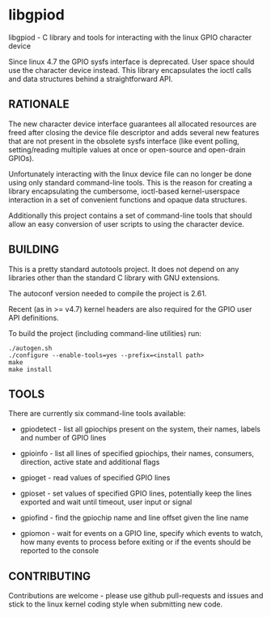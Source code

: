 libgpiod
========

  libgpiod - C library and tools for interacting with the linux GPIO
             character device

Since linux 4.7 the GPIO sysfs interface is deprecated. User space should use
the character device instead. This library encapsulates the ioctl calls and
data structures behind a straightforward API.

RATIONALE
---------

The new character device interface guarantees all allocated resources are
freed after closing the device file descriptor and adds several new features
that are not present in the obsolete sysfs interface (like event polling,
setting/reading multiple values at once or open-source and open-drain GPIOs).

Unfortunately interacting with the linux device file can no longer be done
using only standard command-line tools. This is the reason for creating a
library encapsulating the cumbersome, ioctl-based kernel-userspace interaction
in a set of convenient functions and opaque data structures.

Additionally this project contains a set of command-line tools that should
allow an easy conversion of user scripts to using the character device.

BUILDING
--------

This is a pretty standard autotools project. It does not depend on any
libraries other than the standard C library with GNU extensions.

The autoconf version needed to compile the project is 2.61.

Recent (as in >= v4.7) kernel headers are also required for the GPIO user
API definitions.

To build the project (including command-line utilities) run:

    ./autogen.sh
    ./configure --enable-tools=yes --prefix=<install path>
    make
    make install

TOOLS
-----

There are currently six command-line tools available:

* gpiodetect - list all gpiochips present on the system, their names, labels
               and number of GPIO lines

* gpioinfo   - list all lines of specified gpiochips, their names, consumers,
               direction, active state and additional flags

* gpioget    - read values of specified GPIO lines

* gpioset    - set values of specified GPIO lines, potentially keep the lines
               exported and wait until timeout, user input or signal

* gpiofind   - find the gpiochip name and line offset given the line name

* gpiomon    - wait for events on a GPIO line, specify which events to watch,
               how many events to process before exiting or if the events
               should be reported to the console

CONTRIBUTING
------------

Contributions are welcome - please use github pull-requests and issues and
stick to the linux kernel coding style when submitting new code.
